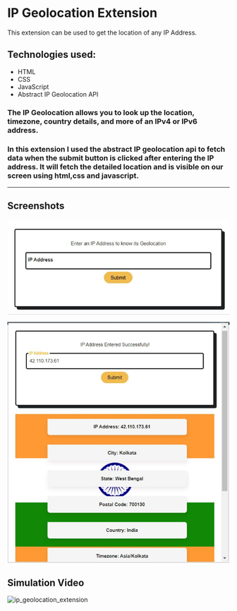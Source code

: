 # **IP Geolocation Extension**

This extension can be used to get the location of any IP Address.

## Technologies used:

- HTML
- CSS
- JavaScript
- Abstract IP Geolocation API

### The IP Geolocation allows you to look up the location, timezone, country details, and more of an IPv4 or IPv6 address.

### In this extension I used the abstract IP geolocation api to fetch data when the submit button is clicked after entering the IP address. It will fetch the detailed location and is visible on our screen using html,css and javascript.

---

## Screenshots

![Loading](./images/img0.JPG)

![Result_1](./images/img1.JPG)

## Simulation Video

![ip_geolocation_extension](./images/ip_geolocation_extension.gif)
